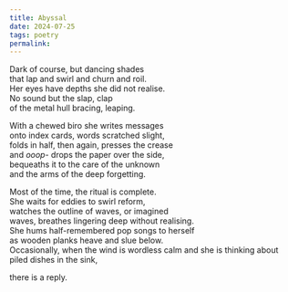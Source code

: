 ```yaml
---
title: Abyssal
date: 2024-07-25
tags: poetry
permalink:
---
```

Dark of course, but dancing shades  
that lap and swirl and churn and roil.  
Her eyes have depths she did not realise.  
No sound but the slap, clap   
of the metal hull bracing, leaping.

With a chewed biro she writes messages  
onto index cards, words scratched slight,  
folds in half, then again, presses the crease  
and *ooop*- drops the paper over the side,  
bequeaths it to the care of the unknown   
and the arms of the deep forgetting.  

Most of the time, the ritual is complete.  
She waits for eddies to swirl reform,  
watches the outline of waves, or imagined  
waves, breathes lingering deep without realising.  
She hums half-remembered pop songs to herself  
as wooden planks heave and slue below.  
Occasionally, when the wind is wordless calm
and she is thinking about piled dishes in the sink,

there is a reply.
